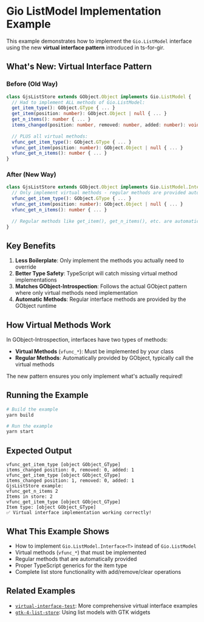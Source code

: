 # Gio ListModel Implementation Example

This example demonstrates how to implement the `Gio.ListModel` interface using the new **virtual interface pattern** introduced in ts-for-gir.

## What's New: Virtual Interface Pattern

### Before (Old Way)
```typescript
class GjsListStore extends GObject.Object implements Gio.ListModel {
  // Had to implement ALL methods of Gio.ListModel:
  get_item_type(): GObject.GType { ... }
  get_item(position: number): GObject.Object | null { ... }
  get_n_items(): number { ... }
  items_changed(position: number, removed: number, added: number): void { ... }
  
  // PLUS all virtual methods:
  vfunc_get_item_type(): GObject.GType { ... }
  vfunc_get_item(position: number): GObject.Object | null { ... }
  vfunc_get_n_items(): number { ... }
}
```

### After (New Way)
```typescript
class GjsListStore extends GObject.Object implements Gio.ListModel.Interface<GObject.Object> {
  // Only implement virtual methods - regular methods are provided automatically:
  vfunc_get_item_type(): GObject.GType { ... }
  vfunc_get_item(position: number): GObject.Object | null { ... }
  vfunc_get_n_items(): number { ... }
  
  // Regular methods like get_item(), get_n_items(), etc. are automatically provided!
}
```

## Key Benefits

1. **Less Boilerplate**: Only implement the methods you actually need to override
2. **Better Type Safety**: TypeScript will catch missing virtual method implementations
3. **Matches GObject-Introspection**: Follows the actual GObject pattern where only virtual methods need implementation
4. **Automatic Methods**: Regular interface methods are provided by the GObject runtime

## How Virtual Methods Work

In GObject-Introspection, interfaces have two types of methods:

- **Virtual Methods** (`vfunc_*`): Must be implemented by your class
- **Regular Methods**: Automatically provided by GObject, typically call the virtual methods

The new pattern ensures you only implement what's actually required!

## Running the Example

```bash
# Build the example
yarn build

# Run the example
yarn start
```

## Expected Output

```
vfunc_get_item_type [object GObject_GType]
items_changed position: 0, removed: 0, added: 1
vfunc_get_item_type [object GObject_GType]  
items_changed position: 1, removed: 0, added: 1
GjsListStore example:
vfunc_get_n_items 2
Items in store: 2
vfunc_get_item_type [object GObject_GType]
Item type: [object GObject_GType]
✅ Virtual interface implementation working correctly!
```

## What This Example Shows

- How to implement `Gio.ListModel.Interface<T>` instead of `Gio.ListModel`
- Virtual methods (`vfunc_*`) that must be implemented
- Regular methods that are automatically provided
- Proper TypeScript generics for the item type
- Complete list store functionality with add/remove/clear operations

## Related Examples

- [`virtual-interface-test`](../virtual-interface-test/): More comprehensive virtual interface examples
- [`gtk-4-list-store`](../gtk-4-list-store/): Using list models with GTK widgets 